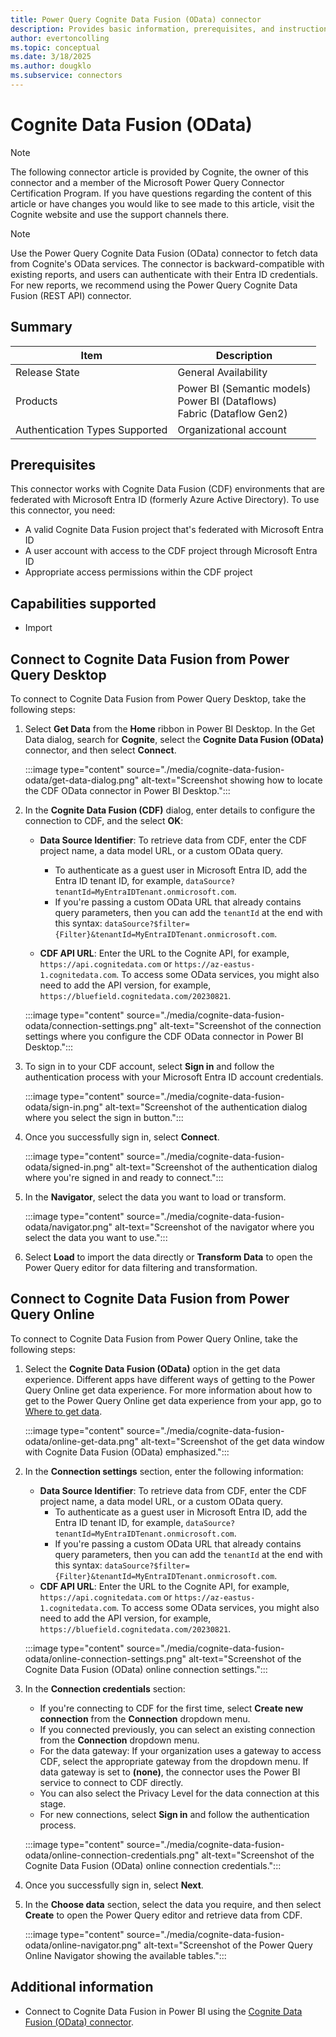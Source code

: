 ```yaml
---
title: Power Query Cognite Data Fusion (OData) connector
description: Provides basic information, prerequisites, and instructions on how to connect to and use the Cognite Data Fusion (OData) connector.
author: evertoncolling
ms.topic: conceptual
ms.date: 3/18/2025
ms.author: dougklo
ms.subservice: connectors
---
```


# Cognite Data Fusion (OData)

> [!NOTE]
>The following connector article is provided by Cognite, the owner of this connector and a member of the Microsoft Power Query Connector Certification Program. If you have questions regarding the content of this article or have changes you would like to see made to this article, visit the Cognite website and use the support channels there.

> [!NOTE]
>Use the Power Query Cognite Data Fusion (OData) connector to fetch data from Cognite's OData services. The connector is backward-compatible with existing reports, and users can authenticate with their Entra ID credentials. For new reports, we recommend using the Power Query Cognite Data Fusion (REST API) connector.

## Summary

| Item | Description |
| ---- | ----------- |
| Release State | General Availability |
| Products | Power BI (Semantic models)<br/>Power BI (Dataflows)<br/>Fabric (Dataflow Gen2) |
| Authentication Types Supported | Organizational account |

## Prerequisites

This connector works with Cognite Data Fusion (CDF) environments that are federated with Microsoft Entra ID (formerly Azure Active Directory). To use this connector, you need:

* A valid Cognite Data Fusion project that's federated with Microsoft Entra ID
* A user account with access to the CDF project through Microsoft Entra ID
* Appropriate access permissions within the CDF project

## Capabilities supported

* Import

## Connect to Cognite Data Fusion from Power Query Desktop

To connect to Cognite Data Fusion from Power Query Desktop, take the following steps:

1. Select **Get Data** from the **Home** ribbon in Power BI Desktop. In the Get Data dialog, search for **Cognite**, select the **Cognite Data Fusion (OData)** connector, and then select **Connect**.

   :::image type="content" source="./media/cognite-data-fusion-odata/get-data-dialog.png" alt-text="Screenshot showing how to locate the CDF OData connector in Power BI Desktop.":::

2. In the **Cognite Data Fusion (CDF)** dialog, enter details to configure the connection to CDF, and the select **OK**:

   * **Data Source Identifier**: To retrieve data from CDF, enter the CDF project name, a data model URL, or a custom OData query.
     * To authenticate as a guest user in Microsoft Entra ID, add the Entra ID tenant ID, for example, `dataSource?tenantId=MyEntraIDTenant.onmicrosoft.com`.
     * If you're passing a custom OData URL that already contains query parameters, then you can add the `tenantId` at the end with this syntax: `dataSource?$filter={Filter}&tenantId=MyEntraIDTenant.onmicrosoft.com`.

   * **CDF API URL**: Enter the URL to the Cognite API, for example, `https://api.cognitedata.com` or `https://az-eastus-1.cognitedata.com`. To access some OData services, you might also need to add the API version, for example, `https://bluefield.cognitedata.com/20230821`.

   :::image type="content" source="./media/cognite-data-fusion-odata/connection-settings.png" alt-text="Screenshot of the connection settings where you configure the CDF OData connector in Power BI Desktop.":::

3. To sign in to your CDF account, select **Sign in** and follow the authentication process with your Microsoft Entra ID account credentials.

   :::image type="content" source="./media/cognite-data-fusion-odata/sign-in.png" alt-text="Screenshot of the authentication dialog where you select the sign in button.":::

4. Once you successfully sign in, select **Connect**.

   :::image type="content" source="./media/cognite-data-fusion-odata/signed-in.png" alt-text="Screenshot of the authentication dialog where you're signed in and ready to connect.":::

5. In the **Navigator**, select the data you want to load or transform.

   :::image type="content" source="./media/cognite-data-fusion-odata/navigator.png" alt-text="Screenshot of the navigator where you select the data you want to use.":::

6. Select **Load** to import the data directly or **Transform Data** to open the Power Query editor for data filtering and transformation.

## Connect to Cognite Data Fusion from Power Query Online

To connect to Cognite Data Fusion from Power Query Online, take the following steps:

1. Select the **Cognite Data Fusion (OData)** option in the get data experience. Different apps have different ways of getting to the Power Query Online get data experience. For more information about how to get to the Power Query Online get data experience from your app, go to [Where to get data](../where-to-get-data.md).

   :::image type="content" source="./media/cognite-data-fusion-odata/online-get-data.png" alt-text="Screenshot of the get data window with Cognite Data Fusion (OData) emphasized.":::

2. In the **Connection settings** section, enter the following information:

   * **Data Source Identifier**: To retrieve data from CDF, enter the CDF project name, a data model URL, or a custom OData query.
      * To authenticate as a guest user in Microsoft Entra ID, add the Entra ID tenant ID, for example, `dataSource?tenantId=MyEntraIDTenant.onmicrosoft.com`.
      * If you're passing a custom OData URL that already contains query parameters, then you can add the `tenantId` at the end with this syntax: `dataSource?$filter={Filter}&tenantId=MyEntraIDTenant.onmicrosoft.com`.
   * **CDF API URL**: Enter the URL to the Cognite API, for example, `https://api.cognitedata.com` or `https://az-eastus-1.cognitedata.com`. To access some OData services, you might also need to add the API version, for example, `https://bluefield.cognitedata.com/20230821`.

   :::image type="content" source="./media/cognite-data-fusion-odata/online-connection-settings.png" alt-text="Screenshot of the Cognite Data Fusion (OData) online connection settings.":::

3. In the **Connection credentials** section:
   * If you're connecting to CDF for the first time, select **Create new connection** from the **Connection** dropdown menu.
   * If you connected previously, you can select an existing connection from the **Connection** dropdown menu.
   * For the data gateway: If your organization uses a gateway to access CDF, select the appropriate gateway from the dropdown menu. If data gateway is set to **(none)**, the connector uses the Power BI service to connect to CDF directly.
   * You can also select the Privacy Level for the data connection at this stage.
   * For new connections, select **Sign in** and follow the authentication process.

   :::image type="content" source="./media/cognite-data-fusion-odata/online-connection-credentials.png" alt-text="Screenshot of the Cognite Data Fusion (OData) online connection credentials.":::

4. Once you successfully sign in, select **Next**.

5. In the **Choose data** section, select the data you require, and then select **Create** to open the Power Query editor and retrieve data from CDF.

   :::image type="content" source="./media/cognite-data-fusion-odata/online-navigator.png" alt-text="Screenshot of the Power Query Online Navigator showing the available tables.":::

## Additional information

- Connect to Cognite Data Fusion in Power BI using the [Cognite Data Fusion (OData) connector](https://docs.cognite.com/cdf/dashboards/guides/powerbi/set_up_odata_connector).